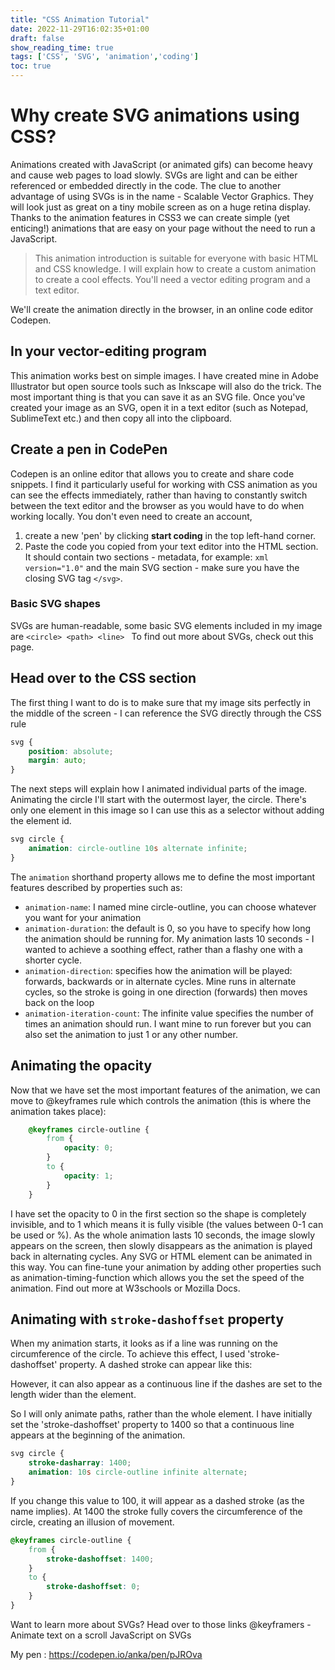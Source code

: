 ```yaml
---
title: "CSS Animation Tutorial"
date: 2022-11-29T16:02:35+01:00
draft: false
show_reading_time: true
tags: ['CSS', 'SVG', 'animation','coding']
toc: true
---
```


# Why create SVG animations using CSS?

Animations created with JavaScript (or animated gifs) can become heavy and cause web pages to load slowly. SVGs are light and can be either referenced or embedded directly in the code. The clue to another advantage of using SVGs is in the name - Scalable Vector Graphics. They will look just as great on a tiny mobile screen as on a huge retina display.
Thanks to the animation features in CSS3 we can create simple (yet enticing!) animations that are easy on your page without the need to run a JavaScript.

> This animation introduction is suitable for everyone with basic HTML and CSS knowledge. 
> I will explain how to create a custom animation to create a cool effects.
> You'll need a vector editing program and a text editor. 
 
We'll create the animation directly in the browser, in an online code editor Codepen.

## In your vector-editing program

This animation works best on simple images. I have created mine in Adobe Illustrator but open source tools such as Inkscape will also do the trick. The most important thing is that you can save it as an SVG file.
Once you've created your image as an SVG, open it in a text editor (such as Notepad, SublimeText etc.) and then copy all into the clipboard.

## Create a pen in CodePen

Codepen is an online editor that allows you to create and share code snippets. I find it particularly useful for working with CSS animation as you can see the effects immediately, rather than having to constantly switch between the text editor and the browser as you would have to do when working locally. You don't even need to create an account, 
1. create a new 'pen' by clicking **start coding** in the top left-hand corner.
2. Paste the code you copied from your text editor into the HTML section. It should contain two sections - metadata, for example:
`xml version="1.0"`
and the main SVG section - make sure you have the closing SVG tag `</svg>`.

### Basic SVG shapes
SVGs are human-readable, some basic SVG elements included in my image are
  `<circle> <path> <line> `
To find out more about SVGs, check out this page.

## Head over to the CSS section

The first thing I want to do is to make sure that my image sits perfectly in the middle of the screen - I can reference the SVG directly through the CSS rule

```css
svg {
    position: absolute;
    margin: auto;
}

```

The next steps will explain how I animated individual parts of the image.
Animating the circle
I'll start with the outermost layer, the circle. There's only one element in this image so I can use this as a selector without adding the element id.

```css
svg circle {
    animation: circle-outline 10s alternate infinite;
}

```

The `animation` shorthand property allows me to define the most important features described by properties such as:
- `animation-name`: I named mine circle-outline, you can choose whatever you want for your animation
- `animation-duration`: the default is 0, so you have to specify how long the animation should be running for. 
  My animation lasts 10 seconds - I wanted to achieve a soothing effect, rather than a flashy one with a shorter cycle. 
- `animation-direction`: specifies how the animation will be played: forwards, backwards or in alternate cycles. Mine runs in alternate cycles, so the stroke is going in one direction (forwards) then moves back on the loop
- `animation-iteration-count`: The infinite value specifies the number of times an animation should run. I want mine to run forever but you can also set the animation to just 1 or any other number.

##  Animating the opacity

Now that we have set the most important features of the animation, we can move to @keyframes rule which controls the animation (this is where the animation takes place):

```css 
    @keyframes circle-outline {
        from {
            opacity: 0;
        }
        to {
            opacity: 1;
        }
    }
```

I have set the opacity to 0 in the first section so the shape is completely invisible, and to 1 which means it is fully visible (the values between 0-1 can be used or %). As the whole animation lasts 10 seconds, the image slowly appears on the screen, then slowly disappears as the animation is played back in alternating cycles. Any SVG or HTML element can be animated in this way. You can fine-tune your animation by adding other properties such as animation-timing-function which allows you the set the speed of the animation. Find out more at W3schools or Mozilla Docs.

## Animating with `stroke-dashoffset` property

When my animation starts, it looks as if a line was running on the circumference of the circle. To achieve this effect, I used 
'stroke-dashoffset' property.  A dashed stroke can appear like this:


However, it can also appear as a continuous line if the dashes are set to the length wider than the element. 

So I will only animate paths, rather than the whole element.  I have initially set the 'stroke-dashoffset' property to 1400 so that a continuous line appears at the beginning of the animation.

```css
svg circle {
    stroke-dasharray: 1400;
    animation: 10s circle-outline infinite alternate;
}
```

If you change this value to 100, it will appear as a dashed stroke (as the name implies). At 1400 the stroke fully covers the circumference of the circle, creating an illusion of movement.

```css
@keyframes circle-outline {
    from {
        stroke-dashoffset: 1400;
    }
    to {
        stroke-dashoffset: 0;
    }
}
```
 
Want to learn more about SVGs? Head over to those links
@keyframers - Animate text on a scroll
JavaScript on SVGs


My pen : https://codepen.io/anka/pen/pJROva